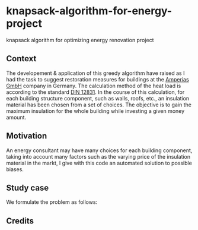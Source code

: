 # knapsack-algorithm-for-energy-project
knapsack algorithm for optimizing energy renovation project

## Context
The developement & application of this greedy algorithm have raised as I had the task to suggest restoration measures for buildings at the [Amperias GmbH](https://www.amperias.com/) company in Germany. The calculation method of the heat load is according to the standard [DIN 12831](https://www.din.de/de/mitwirken/normenausschuesse/nhrs/veroeffentlichungen/wdc-beuth:din21:261292587). In the course of this calculation, for each building structure component, such as walls, roofs, etc., an insulation material has been chosen from a set of choices. The objective is to gain the maximum insulation for the whole building while investing a given money amount.

## Motivation
An energy consultant may have many choices for each building component, taking into account many factors such as the varying price of the insulation material in the markt, I give with this code an automated solution to possible biases.

## Study case
We formulate the problem as follows:

## Credits


